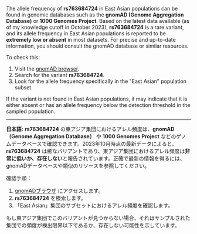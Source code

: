 The allele frequency of **rs763684724** in East Asian populations can be found in genomic databases such as the **gnomAD (Genome Aggregation Database)** or **1000 Genomes Project**. Based on the latest data available (as of my knowledge cutoff in October 2023), **rs763684724** is a rare variant, and its allele frequency in East Asian populations is reported to be **extremely low or absent** in most datasets. For precise and up-to-date information, you should consult the gnomAD database or similar resources.

To check this:
1. Visit the [gnomAD browser](https://gnomad.broadinstitute.org/).
2. Search for the variant **rs763684724**.
3. Look for the allele frequency specifically in the "East Asian" population subset.

If the variant is not found in East Asian populations, it may indicate that it is either absent or has an allele frequency below the detection threshold in the sampled population.

---

**日本語:**
**rs763684724** の東アジア集団におけるアレル頻度は、**gnomAD（Genome Aggregation Database）** や **1000 Genomes Project** などのゲノムデータベースで確認できます。2023年10月時点の最新データによると、**rs763684724** は稀なバリアントであり、東アジア集団におけるアレル頻度は**非常に低いか、存在しない**と報告されています。正確で最新の情報を得るには、gnomADデータベースや類似のリソースを参照してください。

確認手順：
1. [gnomADブラウザ](https://gnomad.broadinstitute.org/) にアクセスします。
2. **rs763684724** を検索します。
3. 「East Asian」集団のサブセットにおけるアレル頻度を確認します。

もし東アジア集団でこのバリアントが見つからない場合、それはサンプルされた集団での頻度が検出限界以下であるか、存在しない可能性を示しています。